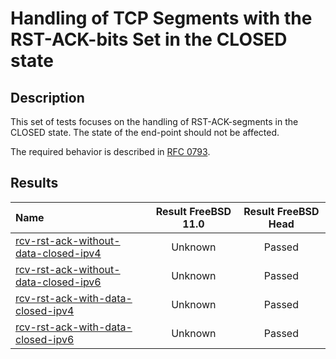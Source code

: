 # Handling of TCP Segments with the RST-ACK-bits Set in the CLOSED state

## Description
This set of tests focuses on the handling of RST-ACK-segments in the CLOSED state.
The state of the end-point should not be affected.

The required behavior is described in [RFC 0793](https://tools.ietf.org/html/rfc793#section-3.9).

## Results

| Name                                                                                                                                                                                               | Result FreeBSD 11.0 | Result FreeBSD Head |
|:---------------------------------------------------------------------------------------------------------------------------------------------------------------------------------------------------|:-------------------:|:-------------------:|
|[rcv-rst-ack-without-data-closed-ipv4](rcv-rst-ack-without-data-closed-ipv4.pkt "Ensure that the reception of a RST-ACK-segment in the CLOSED state does not trigger the sending of a RST-segment") | Unknown             | Passed              |
|[rcv-rst-ack-without-data-closed-ipv6](rcv-rst-ack-without-data-closed-ipv6.pkt "Ensure that the reception of a RST-ACK-segment in the CLOSED state does not trigger the sending of a RST-segment") | Unknown             | Passed              |
|[rcv-rst-ack-with-data-closed-ipv4](rcv-rst-ack-with-data-closed-ipv4.pkt "Ensure that the reception of a RST-ACK-segment in the CLOSED state does not trigger the sending of a RST-segment")       | Unknown             | Passed              |
|[rcv-rst-ack-with-data-closed-ipv6](rcv-rst-ack-with-data-closed-ipv6.pkt "Ensure that the reception of a RST-ACK-segment in the CLOSED state does not trigger the sending of a RST-segment")       | Unknown             | Passed              |
